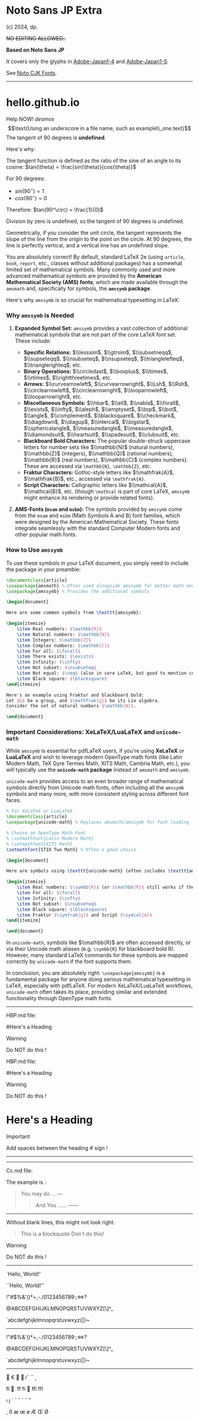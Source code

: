 # Noto Sans JP Extra
(c) 2024, dp.

~~NO EDITING ALLOWED..~~

**Based on Noto Sans JP**

It covers only the glyphs in [Adobe-Japan1-4](https://github.com/adobe-type-tools/Adobe-Japan1?tab=readme-ov-file#supplement-4adobe-japan1-4) and [Adobe-Japan1-5](https://github.com/adobe-type-tools/Adobe-Japan1?tab=readme-ov-file#supplement-5adobe-japan1-5).

See [Noto CJK Fonts](https://github.com/notofonts/noto-cjk).

----------------------

# hello.github.io
Help NOW! $desmos$
$$\text{Using an underscore in a file name, such as example\\_one.text}$$
The tangent of 90 degrees is **undefined**.

Here's why:

The tangent function is defined as the ratio of the sine of an angle to its cosine:
$tan(\theta) = \frac{sin(\theta)}{cos(\theta)}$

For 90 degrees:
* $sin(90^\circ) = 1$
* $cos(90^\circ) = 0$

Therefore:
$tan(90^\circ) = \frac{1}{0}$

Division by zero is undefined, so the tangent of 90 degrees is undefined.

Geometrically, if you consider the unit circle, the tangent represents the slope of the line from the origin to the point on the circle. At 90 degrees, the line is perfectly vertical, and a vertical line has an undefined slope.

You are absolutely correct\! By default, standard LaTeX 2e (using `article`, `book`, `report`, etc., classes without additional packages) has a somewhat limited set of mathematical symbols. Many commonly used and more advanced mathematical symbols are provided by the **American Mathematical Society (AMS) fonts**, which are made available through the `amsmath` and, specifically for symbols, the **`amssymb` package**.

Here's why `amssymb` is so crucial for mathematical typesetting in LaTeX:

### Why `amssymb` is Needed

1.  **Expanded Symbol Set:** `amssymb` provides a vast collection of additional mathematical symbols that are not part of the core LaTeX font set. These include:

      * **Specific Relations:** $\\lesssim$, $\\gtrsim$, $\\subsetneqq$, $\\supseteqq$, $\\nsubseteq$, $\\nsupseteq$, $\\trianglelefteq$, $\\trianglerighteq$, etc.
      * **Binary Operations:** $\\circledast$, $\\boxplus$, $\\ltimes$, $\\rtimes$, $\\rightthreetimes$, etc.
      * **Arrows:** $\\curvearrowleft$, $\\curvearrowright$, $\\Lsh$, $\\Rsh$, $\\circlearrowleft$, $\\circlearrowright$, $\\looparrowleft$, $\\looparrowright$, etc.
      * **Miscellaneous Symbols:** $\\hbar$, $\\ell$, $\\nabla$, $\\forall$, $\\exists$, $\\infty$, $\\aleph$, $\\emptyset$, $\\top$, $\\bot$, $\\angle$, $\\complement$, $\\blacksquare$, $\\checkmark$, $\\diagdown$, $\\diagup$, $\\intercal$, $\\bigstar$, $\\sphericalangle$, $\\measuredangle$, $\\measuredangle$, $\\diamondsuit$, $\\heartsuit$, $\\spadesuit$, $\\clubsuit$, etc.
      * **Blackboard Bold Characters:** The popular double-struck uppercase letters for number sets like $\\mathbb{N}$ (natural numbers), $\\mathbb{Z}$ (integers), $\\mathbb{Q}$ (rational numbers), $\\mathbb{R}$ (real numbers), $\\mathbb{C}$ (complex numbers). These are accessed via `\mathbb{N}`, `\mathbb{Z}`, etc.
      * **Fraktur Characters:** Gothic-style letters like $\\mathfrak{A}$, $\\mathfrak{B}$, etc., accessed via `\mathfrak{A}`.
      * **Script Characters:** Calligraphic letters like $\\mathcal{A}$, $\\mathcal{B}$, etc. (though `\mathcal` is part of core LaTeX, `amssymb` might enhance its rendering or provide related fonts).

2.  **AMS-Fonts (`msam` and `msbm`):** The symbols provided by `amssymb` come from the `msam` and `msbm` (Math Symbols A and B) font families, which were designed by the American Mathematical Society. These fonts integrate seamlessly with the standard Computer Modern fonts and other popular math fonts.

### How to Use `amssymb`

To use these symbols in your LaTeX document, you simply need to include the package in your preamble:

```latex
\documentclass{article}
\usepackage{amsmath} % Often used alongside amssymb for better math environments
\usepackage{amssymb} % Provides the additional symbols

\begin{document}

Here are some common symbols from \texttt{amssymb}:

\begin{itemize}
    \item Real numbers: $\mathbb{R}$
    \item Natural numbers: $\mathbb{N}$
    \item Integers: $\mathbb{Z}$
    \item Complex numbers: $\mathbb{C}$
    \item For all: $\forall$
    \item There exists: $\exists$
    \item Infinity: $\infty$
    \item Not subset: $\nsubseteq$
    \item Not equal: $\neq$ (also in core LaTeX, but good to mention context)
    \item Black square: $\blacksquare$
\end{itemize}

Here's an example using Fraktur and blackboard bold:
Let $G$ be a group, and $\mathfrak{g}$ be its Lie algebra.
Consider the set of natural numbers $\mathbb{N}$.

\end{document}
```

### Important Considerations: XeLaTeX/LuaLaTeX and `unicode-math`

While `amssymb` is essential for pdfLaTeX users, if you're using **XeLaTeX** or **LuaLaTeX** and wish to leverage modern OpenType math fonts (like Latin Modern Math, TeX Gyre Termes Math, XITS Math, Cambria Math, etc.), you will typically use the **`unicode-math` package** instead of `amsmath` and `amssymb`.

`unicode-math` provides access to an even broader range of mathematical symbols directly from Unicode math fonts, often including all the `amssymb` symbols and many more, with more consistent styling across different font faces.

```latex
% For XeLaTeX or LuaLaTeX
\documentclass{article}
\usepackage{unicode-math} % Replaces amsmath/amssymb for font loading

% Choose an OpenType Math Font
% \setmathfont{Latin Modern Math}
% \setmathfont{XITS Math}
\setmathfont{STIX Two Math} % Often a good choice

\begin{document}

Here are symbols using \texttt{unicode-math} (often includes \texttt{amssymb} symbols):

\begin{itemize}
    \item Real numbers: $\symbb{R}$ (or $\mathbb{R}$ still works if the font maps it)
    \item For all: $\forall$
    \item Infinity: $\infty$
    \item Not subset: $\nsubseteq$
    \item Black square: $\blacksquare$
    \item Fraktur $\symfrak{g}$ and Script $\symcal{A}$
\end{itemize}

\end{document}
```

In `unicode-math`, symbols like $\\mathbb{R}$ are often accessed directly, or via their Unicode math aliases (e.g. `\symbb{R}` for blackboard bold R). However, many standard LaTeX commands for these symbols are mapped correctly by `unicode-math` if the font supports them.

In conclusion, you are absolutely right: `\usepackage{amssymb}` is a fundamental package for anyone doing serious mathematical typesetting in LaTeX, especially with pdfLaTeX. For modern XeLaTeX/LuaLaTeX workflows, `unicode-math` often takes its place, providing similar and extended functionality through OpenType math fonts.

--------

HBP.md file:

#Here's a Heading

> [!WARNING]
> Do NOT do this !

HBP.md file:

#Here's a Heading

> [!WARNING]
> Do NOT do this !

# Here's a Heading

> [!IMPORTANT]
> Add spaces between the heading \# sign !

----------


----------

Cc.md file:

The example is :

> You may do ... —
>
>> And You ...... ——




----------

Without blank lines, this might not look right.
> This is a blockquote
Don't do this!

> [!WARNING]
> Do NOT do this !

----

\`Hello, World!\'

\``Hello, World!\''

 !"\#\$\%\&\'\(\)*+,-.\/0123456789\:;\<=\>?

@ABCDEFGHIJKLMNOPQRSTUVWXYZ\[\\\]\^\_

\`abcdefghijklmnopqrstuvwxyz\{\|\}\~

---

 !\"\#\$%&\'\(\)*+,-./0123456789\:;\<=\>?

@ABCDEFGHIJKLMNOPQRSTUVWXYZ\[\\\]^\_

\`abcdefghijklmnopqrstuvwxyz\{\|\}\~

----

&#xFFFF; &#x20AC; &#xFFFF; &#xFFFF; &#x2044; &#x02D9; &#x02DD; &#x02DB;

fl       &#xFFFF; &#x200B; ff       fi       &#xFFFF; ffi      ffl

&#x0131; &#x0237; &#x0060; &#x00B4; &#x02C7; &#x02D8; &#x00AF; &#x02DA;

&#x00B8; &#x00DF; &#x00E6; &#x0153; &#x00F8; &#x00C6; &#x0152; &#x00D8;
